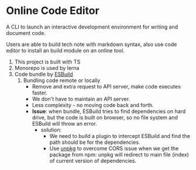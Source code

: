 # Online Code Editor
A CLI to launch an interactive development environment for writing and document code.

Users are able to build tech note with markdown syntax, also use code editor to install an build module on an online tool.
1. This project is built with TS
2. Monorepo is used by lerna
3. Code bundle by [ESBuild](https://esbuild.github.io)
   1. Bundling code remote or locally
      - Remove and extra request to API server, make code executes faster.
      - We don't have to maintain an API server.
      - Less complexity - no moving code back and forth.
      - **Issue**: when bundle, ESBuild tries to find dependencies on hard drive, but the code is built on browser, so no file system and ESBuild will throw an error.
        - solution: 
          - We need to build a plugin to intercept ESBuild and find the path should be for the dependencies.
          - Use [unpkg](https://unpkg.com) to overcome CORS issue when we get the package from npm: unpkg will redirect to main file (index) of current version of dependencies.